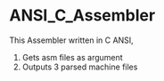 # ANSI_C_Assembler

This Assembler written in C ANSI,
1. Gets asm files as argument
2. Outputs 3 parsed machine files
